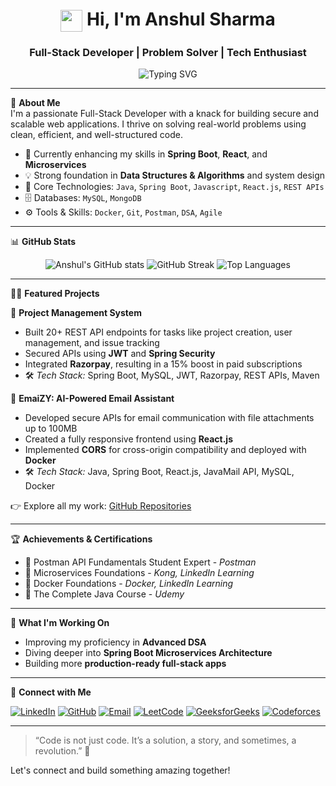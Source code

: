 <h1 align="center">
  <img src="https://media.giphy.com/media/hvRJCLFzcasrR4ia7z/giphy.gif" width="35" style="vertical-align: middle;" />
  Hi, I'm Anshul Sharma
</h1>
<h3 align="center">Full-Stack Developer | Problem Solver | Tech Enthusiast</h3>

<p align="center">
  <img src="https://readme-typing-svg.demolab.com?font=Fira+Code&weight=500&size=22&pause=1000&center=true&vCenter=true&width=435&lines=Passionate+Developer;Spring+Boot+%7C+React+%7C+Node.js;Building+Secure+%26+Scalable+Apps" alt="Typing SVG" />
</p>

---

🚀 **About Me**  
I'm a passionate Full-Stack Developer with a knack for building secure and scalable web applications. I thrive on solving real-world problems using clean, efficient, and well-structured code.

- 🔭 Currently enhancing my skills in **Spring Boot**, **React**, and **Microservices**
- 💡 Strong foundation in **Data Structures & Algorithms** and system design
- 🧰 Core Technologies: `Java`, `Spring Boot`, `Javascript`, `React.js`, `REST APIs`
- 🗄️ Databases: `MySQL`, `MongoDB`
- ⚙️ Tools & Skills: `Docker`, `Git`, `Postman`, `DSA`, `Agile`

---

📊 **GitHub Stats**

<p align="center">
  <img src="https://github-readme-stats.vercel.app/api?username=anshulsharma0424&show_icons=true&theme=radical" alt="Anshul's GitHub stats" />
  <img src="https://github-readme-streak-stats.herokuapp.com/?user=anshulsharma0424&theme=radical" alt="GitHub Streak" />
  <img src="https://github-readme-stats.vercel.app/api/top-langs/?username=anshulsharma0424&layout=compact&theme=radical" alt="Top Languages" />
</p>

---

👨‍💻 **Featured Projects**

🔹 **Project Management System**  
- Built 20+ REST API endpoints for tasks like project creation, user management, and issue tracking  
- Secured APIs using **JWT** and **Spring Security**  
- Integrated **Razorpay**, resulting in a 15% boost in paid subscriptions  
- 🛠️ *Tech Stack:* Spring Boot, MySQL, JWT, Razorpay, REST APIs, Maven

🔹 **EmaiZY: AI-Powered Email Assistant**  
- Developed secure APIs for email communication with file attachments up to 100MB  
- Created a fully responsive frontend using **React.js**  
- Implemented **CORS** for cross-origin compatibility and deployed with **Docker**  
- 🛠️ *Tech Stack:* Java, Spring Boot, React.js, JavaMail API, MySQL, Docker

👉 Explore all my work: [GitHub Repositories](https://github.com/anshulsharma0424?tab=repositories)

---

🏆 **Achievements & Certifications**

- 🥇 Postman API Fundamentals Student Expert - *Postman*  
- 🥇 Microservices Foundations - *Kong, LinkedIn Learning*  
- 🥇 Docker Foundations - *Docker, LinkedIn Learning*  
- 🥇 The Complete Java Course - *Udemy*  

---

🌱 **What I'm Working On**

- Improving my proficiency in **Advanced DSA**
- Diving deeper into **Spring Boot Microservices Architecture**
- Building more **production-ready full-stack apps**

---

🔗 **Connect with Me**

<p align="left">
  <a href="https://www.linkedin.com/in/anshulsharma0424" target="_blank"><img alt="LinkedIn" src="https://img.shields.io/badge/LinkedIn-blue?style=flat&logo=linkedin" /></a>
  <a href="https://github.com/anshulsharma0424" target="_blank"><img alt="GitHub" src="https://img.shields.io/badge/GitHub-000?style=flat&logo=github" /></a>
  <a href="mailto:anshulsharma0424@gmail.com"><img alt="Email" src="https://img.shields.io/badge/Email-white?style=flat&logo=gmail" /></a>
  <a href="https://leetcode.com/u/anshulsharma24/" target="_blank"><img alt="LeetCode" src="https://img.shields.io/badge/LeetCode-FFA116?style=flat&logo=leetcode&logoColor=white"/></a>
  <a href="https://www.geeksforgeeks.org/user/anshul0424/" target="_blank"><img alt="GeeksforGeeks" src="https://img.shields.io/badge/GeeksforGeeks-0F9D58?style=flat&logo=geeksforgeeks&logoColor=white"/></a>
  <a href="https://codeforces.com/profile/anshul0424" target="_blank"><img alt="Codeforces" src="https://img.shields.io/badge/Codeforces-1F8ACB?style=flat&logo=codeforces&logoColor=white"/></a>
</p>

---

> “Code is not just code. It’s a solution, a story, and sometimes, a revolution.” 🚀

Let's connect and build something amazing together!
